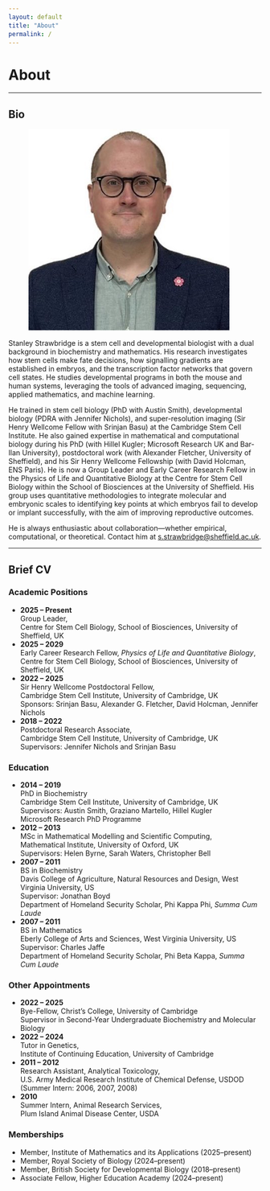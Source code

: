 ```yaml
---
layout: default
title: "About"
permalink: /
---
```


# **About**
---

## Bio
<figure class="home-figure">
  <img src="/assets/images/people/stanley_strawbridge.jpg" class="home-photo">
</figure>

Stanley Strawbridge is a stem cell and developmental biologist with a dual background in biochemistry and mathematics.
His research investigates how stem cells make fate decisions, how signalling gradients are established in embryos, and the transcription factor networks that govern cell states.
He studies developmental programs in both the mouse and human systems, leveraging the tools of advanced imaging, sequencing, applied mathematics, and machine learning.

He trained in stem cell biology (PhD with Austin Smith), developmental biology (PDRA with Jennifer Nichols), and super-resolution imaging (Sir Henry Wellcome Fellow with Srinjan Basu) at the Cambridge Stem Cell Institute.
He also gained expertise in mathematical and computational biology during his PhD (with Hillel Kugler; Microsoft Research UK and Bar-Ilan University), postdoctoral work (with Alexander Fletcher, University of Sheffield), and his Sir Henry Wellcome Fellowship (with David Holcman, ENS Paris).
He is now a Group Leader and Early Career Research Fellow in the Physics of Life and Quantitative Biology at the Centre for Stem Cell Biology within the School of Biosciences at the University of Sheffield.
His group uses quantitative methodologies to integrate molecular and embryonic scales to identifying key points at which embryos fail to develop or implant successfully, with the aim of improving reproductive outcomes.

He is always enthusiastic about collaboration—whether empirical, computational, or theoretical.
Contact him at s.strawbridge@sheffield.ac.uk.

---

## Brief CV

### Academic Positions
- **2025 – Present**  
  Group Leader,  
  Centre for Stem Cell Biology, School of Biosciences, University of Sheffield, UK
- **2025 – 2029**  
  Early Career Research Fellow, *Physics of Life and Quantitative Biology*,  
  Centre for Stem Cell Biology, School of Biosciences, University of Sheffield, UK
- **2022 – 2025**  
  Sir Henry Wellcome Postdoctoral Fellow,  
  Cambridge Stem Cell Institute, University of Cambridge, UK  
  Sponsors: Srinjan Basu, Alexander G. Fletcher, David Holcman, Jennifer Nichols
- **2018 – 2022**  
  Postdoctoral Research Associate,  
  Cambridge Stem Cell Institute, University of Cambridge, UK  
  Supervisors: Jennifer Nichols and Srinjan Basu
  
### Education
- **2014 – 2019**  
  PhD in Biochemistry   
  Cambridge Stem Cell Institute, University of Cambridge, UK  
  Supervisors: Austin Smith, Graziano Martello, Hillel Kugler  
  Microsoft Research PhD Programme
- **2012 – 2013**  
  MSc in Mathematical Modelling and Scientific Computing,  
  Mathematical Institute, University of Oxford, UK  
  Supervisors: Helen Byrne, Sarah Waters, Christopher Bell
- **2007 – 2011**  
  BS in Biochemistry  
  Davis College of Agriculture, Natural Resources and Design, West Virginia University, US  
  Supervisor: Jonathan Boyd  
  Department of Homeland Security Scholar, Phi Kappa Phi, *Summa Cum Laude*
- **2007 – 2011**  
  BS in Mathematics  
  Eberly College of Arts and Sciences, West Virginia University, US  
  Supervisor: Charles Jaffe  
  Department of Homeland Security Scholar, Phi Beta Kappa, *Summa Cum Laude*
  
### Other Appointments
- **2022 – 2025**  
  Bye-Fellow, Christ’s College, University of Cambridge  
  Supervisor in Second-Year Undergraduate Biochemistry and Molecular Biology
- **2022 – 2024**  
  Tutor in Genetics,  
  Institute of Continuing Education, University of Cambridge
- **2011 – 2012**  
  Research Assistant, Analytical Toxicology,  
  U.S. Army Medical Research Institute of Chemical Defense, USDOD  
  (Summer Intern: 2006, 2007, 2008)
- **2010**  
  Summer Intern, Animal Research Services,  
  Plum Island Animal Disease Center, USDA

### Memberships
- Member, Institute of Mathematics and its Applications (2025–present)  
- Member, Royal Society of Biology (2024–present)  
- Member, British Society for Developmental Biology (2018–present)
- Associate Fellow, Higher Education Academy (2024–present)